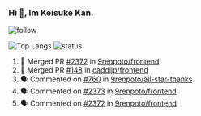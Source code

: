 ### Hi 👋, Im Keisuke Kan.

<!--
**9renpoto/9renpoto** is a ✨ _special_ ✨ repository because its `README.md` (this file) appears on your GitHub profile.

Here are some ideas to get you started:

- 🔭 I’m currently working on ...
- 🌱 I’m currently learning ...
- 👯 I’m looking to collaborate on ...
- 🤔 I’m looking for help with ...
- 💬 Ask me about ...
- 📫 How to reach me: ...
- 😄 Pronouns: ...
- ⚡ Fun fact: ...
-->

![follow](https://img.shields.io/github/followers/9renpoto?label=Follow&style=social)

![Top Langs](https://github-readme-stats.vercel.app/api/top-langs/?username=9renpoto&hide=html&layout=compact)
![status](https://github-readme-stats.vercel.app/api?username=9renpoto&show_icons=true&count_private=true&hide=issues,contribs)

<!--START_SECTION:activity-->
1. 🎉 Merged PR [#2372](https://github.com/9renpoto/frontend/pull/2372) in [9renpoto/frontend](https://github.com/9renpoto/frontend)
2. 🎉 Merged PR [#148](https://github.com/caddijp/frontend/pull/148) in [caddijp/frontend](https://github.com/caddijp/frontend)
3. 🗣 Commented on [#760](https://github.com/9renpoto/all-star-thanks/issues/760) in [9renpoto/all-star-thanks](https://github.com/9renpoto/all-star-thanks)
4. 🗣 Commented on [#2373](https://github.com/9renpoto/frontend/issues/2373) in [9renpoto/frontend](https://github.com/9renpoto/frontend)
5. 🗣 Commented on [#2372](https://github.com/9renpoto/frontend/issues/2372) in [9renpoto/frontend](https://github.com/9renpoto/frontend)
<!--END_SECTION:activity-->

